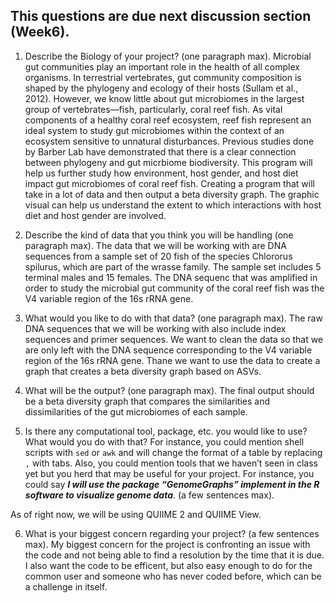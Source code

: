 ## This questions are due next discussion section (Week6).

1. Describe the Biology of your project? (one paragraph max). 
Microbial gut communities play an important role in the health of all complex organisms. In terrestrial vertebrates, gut community composition is shaped by the phylogeny and ecology of their hosts (Sullam et al., 2012). However, we know little about gut microbiomes in the largest group of vertebrates—fish, particularly, coral reef fish. As vital components of a healthy coral reef ecosystem, reef fish represent an ideal system to study gut microbiomes within the context of an ecosystem sensitive to unnatural disturbances. Previous studies done by Barber Lab have demonstrated that there is a clear connection between phylogeny and gut micrbiome biodiversity. This program will help us further study how environment, host gender, and host diet impact gut microbiomes of coral reef fish. Creating a program that will take in a lot of data and then output a beta diversity graph. The graphic visual can help us understand the extent to which interactions with host diet and host gender are involved.

2. Describe the kind of data that you think you will be handling (one paragraph max).
The data that we will be working with are DNA sequences from a sample set of 20 fish of the species Chlororus spilurus, which are part of the wrasse family. The sample set includes 5 terminal males and 15 females. The DNA sequenc that was amplified in order to study the microbial gut community of the coral reef fish was the V4 variable region of the 16s rRNA gene.

3. What would you like to do with that data? (one paragraph max).
The raw DNA sequences that we will be working with also include index sequences and primer sequences. We want to clean the data so that we are only left with the DNA sequence corresponding to the V4 variable region of the 16s rRNA gene. Thane we want to use the data to create a graph that creates a beta diversity graph based on ASVs.

4. What will be the output? (one paragraph max).
The final output should be a beta diversity graph that compares the similarities and dissimilarities of the gut microbiomes of each sample.

5. Is there any computational tool, package, etc. you would like to use? What would you do with that? For instance, you could mention shell scripts with `sed` or `awk` and will change the format of a table by replacing `,` with tabs. 
Also, you could mention tools that we haven’t seen in class yet but you herd that may be useful for your project. 
For instance, you could say 
***I will use the package “GenomeGraphs” implement in the R software to visualize genome data***. (a few sentences max).

As of right now, we will be using QUIIME 2 and QUIIME View.

6. What is your biggest concern regarding your project? (a few sentences max).
My biggest concern for the project is confronting an issue with the code and not being able to find a resolution by the time that it is due. I also want the code to be efficent, but also easy enough to do for the common user and someone who has never coded before, which can be a challenge in itself.
